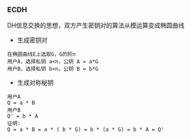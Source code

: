 ### **ECDH**


DH信息交换的思想，双方产生密钥对的算法从模运算变成椭圆曲线

+ 生成密钥对
```
在椭圆曲线E上选取G，G的阶n
用户A，选择私钥 a<n，公钥 A = a*G
用户B，选择私钥 b<n，公钥 B = b*G
```
+ 生成对称秘钥
```
用户A
Q = a * B
用户B
Q' = b * A
证明:
Q = a * B = a * ( b * G) = b * (a * G) = b * A = Q' 
```